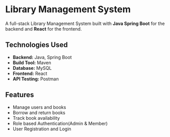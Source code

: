 # Library Management System

A full-stack Library Management System built with **Java Spring Boot** for the backend and **React** for the frontend.

## Technologies Used
- **Backend:** Java, Spring Boot
- **Build Tool:** Maven
- **Database:** MySQL  
- **Frontend:** React  
- **API Testing:** Postman  

## Features
- Manage users and books  
- Borrow and return books  
- Track book availability
- Role based Authentication(Admin & Member)
- User Registration and Login  
